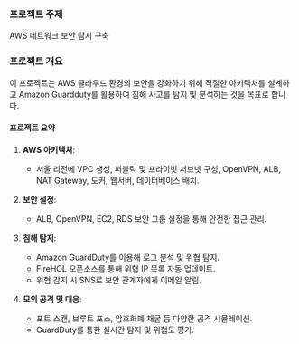 ### 프로젝트 주제

AWS 네트워크 보안 탐지 구축


### 프로젝트 개요

이 프로젝트는 AWS 클라우드 환경의 보안을 강화하기 위해 적절한 아키텍처를 설계하고 Amazon Guardduty를 활용하여 침해 사고를 탐지 및 분석하는 것을 목표로 합니다.


#### 프로젝트 요약

1. **AWS 아키텍처**:
   - 서울 리전에 VPC 생성, 퍼블릭 및 프라이빗 서브넷 구성, OpenVPN, ALB, NAT Gateway, 도커, 웹서버, 데이터베이스 배치.

2. **보안 설정**:
   - ALB, OpenVPN, EC2, RDS 보안 그룹 설정을 통해 안전한 접근 관리.

3. **침해 탐지**:
   - Amazon GuardDuty를 이용해 로그 분석 및 위협 탐지.
   - FireHOL 오픈소스를 통해 위협 IP 목록 자동 업데이트.
   - 위협 감지 시 SNS로 보안 관계자에게 이메일 알림.
    
4. **모의 공격 및 대응**:
   - 포트 스캔, 브루트 포스, 암호화폐 채굴 등 다양한 공격 시뮬레이션.
   - GuardDuty를 통한 실시간 탐지 및 위협도 평가.

